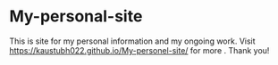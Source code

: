 # My-personal-site
This is site for my personal information and my ongoing work.
Visit https://kaustubh022.github.io/My-personel-site/ for more .
Thank you!
